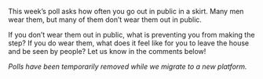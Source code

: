 This week’s poll asks how often you go out in public in a skirt. Many men wear them, but many of them don’t wear them out in public.

If you don’t wear them out in public, what is preventing you from making the step? If you do wear them, what does it feel like for you to leave the house and be seen by people? Let us know in the comments below!

*Polls have been temporarily removed while we migrate to a new platform.*